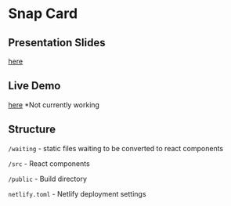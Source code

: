 # Snap Card

## Presentation Slides
[here](https://docs.google.com/presentation/d/13ti-kM4y2TBmKT2ekVS4y6we7MBZ3X0mbtE1eEWoVcI/edit?usp=sharing)

## Live Demo
[here](https://pedantic-wozniak-e1905a.netlify.com/) *Not currently working

## Structure
`/waiting` - static files waiting to be converted to react components

`/src` - React components

`/public` - Build directory

`netlify.toml` - Netlify deployment settings
